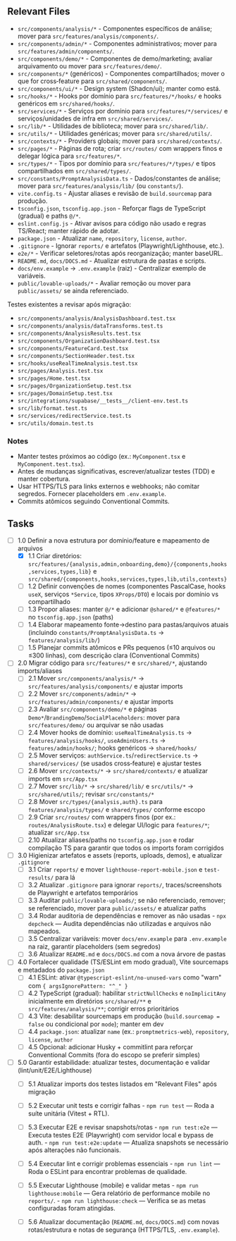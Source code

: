 ## Relevant Files

- `src/components/analysis/*` - Componentes específicos de análise; mover para `src/features/analysis/components/`.
- `src/components/admin/*` - Componentes administrativos; mover para `src/features/admin/components/`.
- `src/components/demo/*` - Componentes de demo/marketing; avaliar arquivamento ou mover para `src/features/demo/`.
- `src/components/*` (genéricos) - Componentes compartilhados; mover o que for cross‑feature para `src/shared/components/`.
- `src/components/ui/*` - Design system (Shadcn/ui); manter como está.
- `src/hooks/*` - Hooks por domínio para `src/features/*/hooks/` e hooks genéricos em `src/shared/hooks/`.
- `src/services/*` - Serviços por domínio para `src/features/*/services/` e serviços/unidades de infra em `src/shared/services/`.
- `src/lib/*` - Utilidades de biblioteca; mover para `src/shared/lib/`.
- `src/utils/*` - Utilidades genéricas; mover para `src/shared/utils/`.
- `src/contexts/*` - Providers globais; mover para `src/shared/contexts/`.
- `src/pages/*` - Páginas de rota; criar `src/routes/` com wrappers finos e delegar lógica para `src/features/*`.
- `src/types/*` - Tipos por domínio para `src/features/*/types/` e tipos compartilhados em `src/shared/types/`.
- `src/constants/PromptAnalysisData.ts` - Dados/constantes de análise; mover para `src/features/analysis/lib/` (ou `constants/`).
- `vite.config.ts` - Ajustar aliases e revisão de `build.sourcemap` para produção.
- `tsconfig.json`, `tsconfig.app.json` - Reforçar flags de TypeScript (gradual) e paths `@/*`.
- `eslint.config.js` - Ativar avisos para código não usado e regras TS/React; manter rápido de adotar.
- `package.json` - Atualizar `name`, `repository`, `license`, `author`.
- `.gitignore` - Ignorar `reports/` e artefatos (Playwright/Lighthouse, etc.).
- `e2e/*` - Verificar seletores/rotas após reorganização; manter baseURL.
- `README.md`, `docs/DOCS.md` - Atualizar estrutura de pastas e scripts.
- `docs/env.example` → `.env.example` (raiz) - Centralizar exemplo de variáveis.
- `public/lovable-uploads/*` - Avaliar remoção ou mover para `public/assets/` se ainda referenciado.

Testes existentes a revisar após migração:

- `src/components/analysis/AnalysisDashboard.test.tsx`
- `src/components/analysis/dataTransforms.test.ts`
- `src/components/AnalysisResults.test.tsx`
- `src/components/OrganizationDashboard.test.tsx`
- `src/components/FeatureCard.test.tsx`
- `src/components/SectionHeader.test.tsx`
- `src/hooks/useRealTimeAnalysis.test.tsx`
- `src/pages/Analysis.test.tsx`
- `src/pages/Home.test.tsx`
- `src/pages/OrganizationSetup.test.tsx`
- `src/pages/DomainSetup.test.tsx`
- `src/integrations/supabase/__tests__/client-env.test.ts`
- `src/lib/format.test.ts`
- `src/services/redirectService.test.ts`
- `src/utils/domain.test.ts`

### Notes

- Manter testes próximos ao código (ex.: `MyComponent.tsx` e `MyComponent.test.tsx`).
- Antes de mudanças significativas, escrever/atualizar testes (TDD) e manter cobertura.
- Usar HTTPS/TLS para links externos e webhooks; não comitar segredos. Fornecer placeholders em `.env.example`.
- Commits atômicos seguindo Conventional Commits.

## Tasks

- [ ] 1.0 Definir a nova estrutura por domínio/feature e mapeamento de arquivos
  - [x] 1.1 Criar diretórios: `src/features/{analysis,admin,onboarding,demo}/{components,hooks,services,types,lib}` e `src/shared/{components,hooks,services,types,lib,utils,contexts}`
  - [ ] 1.2 Definir convenções de nomes (componentes PascalCase, hooks `useX`, serviços `*Service`, tipos `XProps/DTO`) e locais por domínio vs compartilhado
  - [ ] 1.3 Propor aliases: manter `@/*` e adicionar `@shared/*` e `@features/*` no `tsconfig.app.json` (paths)
  - [ ] 1.4 Elaborar mapeamento fonte→destino para pastas/arquivos atuais (incluindo `constants/PromptAnalysisData.ts` → `features/analysis/lib/`)
  - [ ] 1.5 Planejar commits atômicos e PRs pequenos (≤10 arquivos ou ≤300 linhas), com descrição clara (Conventional Commits)

- [ ] 2.0 Migrar código para `src/features/*` e `src/shared/*`, ajustando imports/aliases
  - [ ] 2.1 Mover `src/components/analysis/*` → `src/features/analysis/components/` e ajustar imports
  - [ ] 2.2 Mover `src/components/admin/*` → `src/features/admin/components/` e ajustar imports
  - [ ] 2.3 Avaliar `src/components/demo/*` e páginas `Demo*`/`BrandingDemo`/`SocialPlaceholders`: mover para `src/features/demo/` ou arquivar se não usadas
  - [ ] 2.4 Mover hooks de domínio: `useRealTimeAnalysis.ts` → `features/analysis/hooks/`, `useAdminUsers.ts` → `features/admin/hooks/`; hooks genéricos → `shared/hooks/`
  - [ ] 2.5 Mover serviços: `authService.ts`/`redirectService.ts` → `shared/services/` (se usados cross‑feature) e ajustar testes
  - [ ] 2.6 Mover `src/contexts/*` → `src/shared/contexts/` e atualizar imports em `src/App.tsx`
  - [ ] 2.7 Mover `src/lib/*` → `src/shared/lib/` e `src/utils/*` → `src/shared/utils/`; revisar `src/constants/*`
  - [ ] 2.8 Mover `src/types/{analysis,auth}.ts` para `features/analysis/types/` e `shared/types/` conforme escopo
  - [ ] 2.9 Criar `src/routes/` com wrappers finos (por ex.: `routes/AnalysisRoute.tsx`) e delegar UI/logic para `features/*`; atualizar `src/App.tsx`
  - [ ] 2.10 Atualizar aliases/paths no `tsconfig.app.json` e rodar compilação TS para garantir que todos os imports foram corrigidos

- [ ] 3.0 Higienizar artefatos e assets (reports, uploads, demos), e atualizar `.gitignore`
  - [ ] 3.1 Criar `reports/` e mover `lighthouse-report-mobile.json` e `test-results/` para lá
  - [ ] 3.2 Atualizar `.gitignore` para ignorar `reports/`, traces/screenshots de Playwright e artefatos temporários
  - [ ] 3.3 Auditar `public/lovable-uploads/`; se não referenciado, remover; se referenciado, mover para `public/assets/` e atualizar paths
  - [ ] 3.4 Rodar auditoria de dependências e remover as não usadas
        - `npx depcheck` — Audita dependências não utilizadas e arquivos não mapeados.
  - [ ] 3.5 Centralizar variáveis: mover `docs/env.example` para `.env.example` na raiz, garantir placeholders (sem segredos)
  - [ ] 3.6 Atualizar `README.md` e `docs/DOCS.md` com a nova árvore de pastas

- [ ] 4.0 Fortalecer qualidade (TS/ESLint em modo gradual), Vite sourcemaps e metadados do `package.json`
  - [ ] 4.1 ESLint: ativar `@typescript-eslint/no-unused-vars` como "warn" com `{ argsIgnorePattern: "^_" }`
  - [ ] 4.2 TypeScript (gradual): habilitar `strictNullChecks` e `noImplicitAny` inicialmente em diretórios `src/shared/**` e `src/features/analysis/**`; corrigir erros prioritários
  - [ ] 4.3 Vite: desabilitar sourcemaps em produção (`build.sourcemap = false` ou condicional por `mode`); manter em dev
  - [ ] 4.4 `package.json`: atualizar `name` (ex.: `promptmetrics-web`), `repository`, `license`, `author`
  - [ ] 4.5 Opcional: adicionar Husky + commitlint para reforçar Conventional Commits (fora do escopo se preferir simples)

- [ ] 5.0 Garantir estabilidade: atualizar testes, documentação e validar (lint/unit/E2E/Lighthouse)
  - [ ] 5.1 Atualizar imports dos testes listados em "Relevant Files" após migração
  - [ ] 5.2 Executar unit tests e corrigir falhas
        - `npm run test` — Roda a suíte unitária (Vitest + RTL).
  - [ ] 5.3 Executar E2E e revisar snapshots/rotas
        - `npm run test:e2e` — Executa testes E2E (Playwright) com servidor local e bypass de auth.
        - `npm run test:e2e:update` — Atualiza snapshots se necessário após alterações não funcionais.
  - [ ] 5.4 Executar lint e corrigir problemas essenciais
        - `npm run lint` — Roda o ESLint para encontrar problemas de qualidade.
  - [ ] 5.5 Executar Lighthouse (mobile) e validar metas
        - `npm run lighthouse:mobile` — Gera relatório de performance mobile no `reports/`.
        - `npm run lighthouse:check` — Verifica se as metas configuradas foram atingidas.
  - [ ] 5.6 Atualizar documentação (`README.md`, `docs/DOCS.md`) com novas rotas/estrutura e notas de segurança (HTTPS/TLS, `.env.example`).


